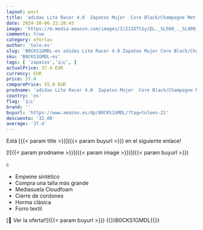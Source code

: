 ```yaml
---
layout: post
title: 'adidas Lite Racer 4.0  Zapatos Mujer  Core Black/Champagne Met./Champagne Met  39 EU'
date: 2024-10-06 22:28:43
image: 'https://m.media-amazon.com/images/I/21IDTtSyiEL._SL500_._SL400_.jpg'
comments: true
category: ofertas
author: 'tole.es'
slug: 'B0CKS1GMDL-es adidas Lite Racer 4.0 Zapatos Mujer Core Black/Champagne...'
sku: 'B0CKS1GMDL-es'
tags: [ 'zapatos','🇪🇸', ]
actualPrice: 37.4 EUR
currency: EUR
price: 37.4
comparePrice: 55.0 EUR
prodname: 'adidas Lite Racer 4.0  Zapatos Mujer  Core Black/Champagne Met./Champagne Met  39 EU'
country: 'es'
flag: '🇪🇸'
brand: ''
buyurl: 'https://www.amazon.es/dp/B0CKS1GMDL/?tag=tolees-21'
descuento: '32.00'
average: '37.4'
---
```


Está [{{< param title >}}]({{< param buyurl >}}) en el siguiente enlace!

[![{{< param prodname >}}]({{< param image >}})]({{< param buyurl >}})

ℹ️:

- Empeine sintético
- Compra una talla más grande
- Mediasuela Cloudfoam
- Cierre de cordones
- Horma clásica
- Forro textil

[🛒 Ver la oferta!!]({{< param buyurl >}})
{{<world>}}B0CKS1GMDL{{</world>}}
